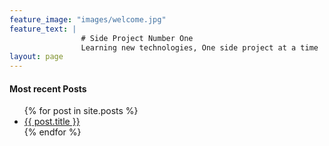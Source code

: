 ```yaml
---
feature_image: "images/welcome.jpg"
feature_text: |
                # Side Project Number One
                Learning new technologies, One side project at a time
layout: page
---
```


#### Most recent Posts

<ul>
    {% for post in site.posts %}
      <li>
        <a href="{{ post.url }}">{{ post.title }}</a>
      </li>
    {% endfor %}
  </ul>